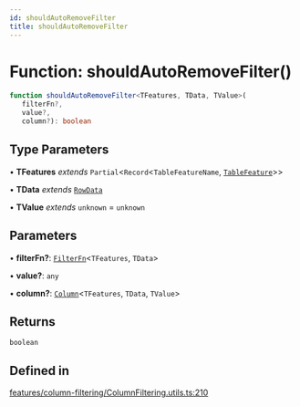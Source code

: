 ```yaml
---
id: shouldAutoRemoveFilter
title: shouldAutoRemoveFilter
---
```


# Function: shouldAutoRemoveFilter()

```ts
function shouldAutoRemoveFilter<TFeatures, TData, TValue>(
   filterFn?, 
   value?, 
   column?): boolean
```

## Type Parameters

• **TFeatures** *extends* `Partial`\<`Record`\<`TableFeatureName`, [`TableFeature`](../interfaces/tablefeature.md)\>\>

• **TData** *extends* [`RowData`](../type-aliases/rowdata.md)

• **TValue** *extends* `unknown` = `unknown`

## Parameters

• **filterFn?**: [`FilterFn`](../interfaces/filterfn.md)\<`TFeatures`, `TData`\>

• **value?**: `any`

• **column?**: [`Column`](../type-aliases/column.md)\<`TFeatures`, `TData`, `TValue`\>

## Returns

`boolean`

## Defined in

[features/column-filtering/ColumnFiltering.utils.ts:210](https://github.com/TanStack/table/blob/main/packages/table-core/src/features/column-filtering/ColumnFiltering.utils.ts#L210)
